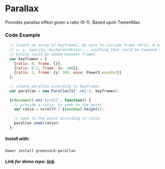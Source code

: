 Parallax
========

Provides parallax effect given a ratio (0-1). Based upon TweenMax.

### Code Example

```javascript
  // Create an array of keyframes, be sure to include frame ratio: 0 and ratio: 1
  // x, y, opacity, backgroundColor... anything that could be tweened through TweenMax could be tweened.
  // Easing could be added between frames.
  var keyframes = [
    {ratio: 0, frame: {}},
    {ratio: 0.5, frame: {x: 300}},
    {ratio: 1, frame: {y: 300, ease: Power3.easeOut}}
  ];
  
  // create parallax according to keyframes
  var parallax = new Parallax($('.obj'), keyframes);
  
  $(document).on('scroll', function() {
    // provide a ratio, to seek to the point
    var ratio = scrollY / $(window).height();
    
    // seek to the point according to ratio
    parallax.seek(ratio);
  };
```

##### Install with:
```
bower install greensock-parallax
```

##### Link for demo repo: [link](https://github.com/Luxiyalu/parallax-demo).
